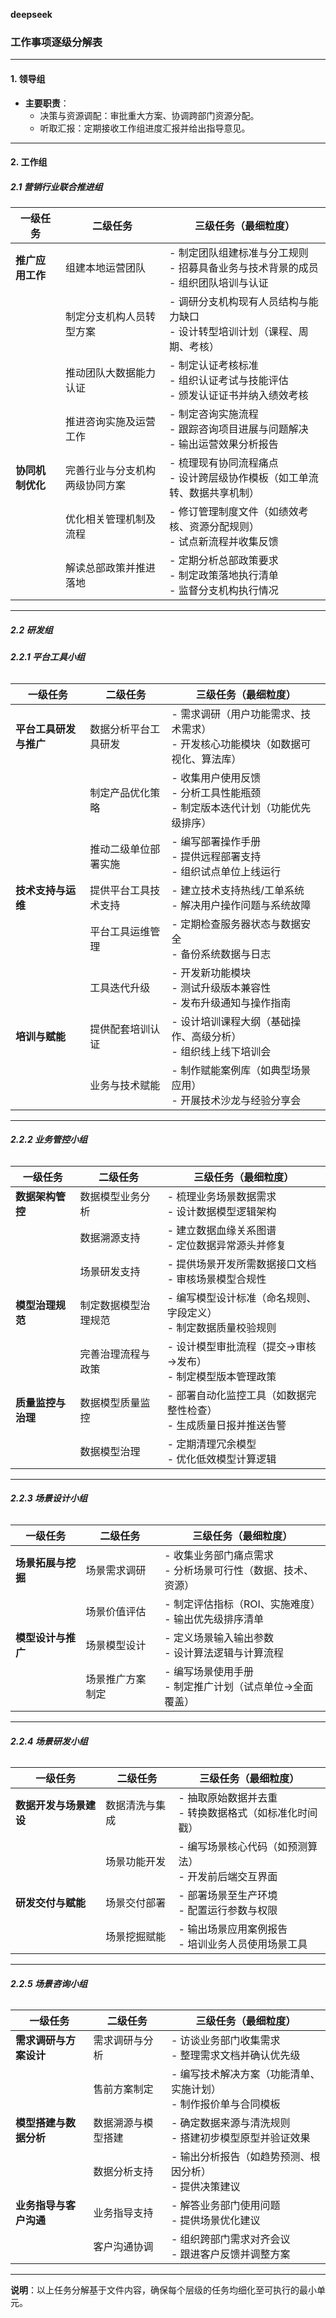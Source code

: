  
 **deepseek**

### **工作事项逐级分解表**  
---

#### **1. 领导组**  
- **主要职责**：  
  - 决策与资源调配：审批重大方案、协调跨部门资源分配。  
  - 听取汇报：定期接收工作组进度汇报并给出指导意见。  

---

#### **2. 工作组**  

##### **2.1 营销行业联合推进组**  
| 一级任务                  | 二级任务                                                                 | 三级任务（最细粒度）                                                                 |  
|---------------------------|--------------------------------------------------------------------------|--------------------------------------------------------------------------------------|  
| **推广应用工作**          | 组建本地运营团队                                                         | - 制定团队组建标准与分工规则<br>- 招募具备业务与技术背景的成员<br>- 组织团队培训与认证 |  
|                           | 制定分支机构人员转型方案                                                 | - 调研分支机构现有人员结构与能力缺口<br>- 设计转型培训计划（课程、周期、考核）        |  
|                           | 推动团队大数据能力认证                                                   | - 制定认证考核标准<br>- 组织认证考试与技能评估<br>- 颁发认证证书并纳入绩效考核        |  
|                           | 推进咨询实施及运营工作                                                   | - 制定咨询实施流程<br>- 跟踪咨询项目进展与问题解决<br>- 输出运营效果分析报告          |  
| **协同机制优化**          | 完善行业与分支机构两级协同方案                                           | - 梳理现有协同流程痛点<br>- 设计跨层级协作模板（如工单流转、数据共享机制）            |  
|                           | 优化相关管理机制及流程                                                   | - 修订管理制度文件（如绩效考核、资源分配规则）<br>- 试点新流程并收集反馈             |  
|                           | 解读总部政策并推进落地                                                   | - 定期分析总部政策要求<br>- 制定政策落地执行清单<br>- 监督分支机构执行情况            |  

---

##### **2.2 研发组**  

###### **2.2.1 平台工具小组**  
| 一级任务                  | 二级任务                                                                 | 三级任务（最细粒度）                                                                 |  
|---------------------------|--------------------------------------------------------------------------|--------------------------------------------------------------------------------------|  
| **平台工具研发与推广**    | 数据分析平台工具研发                                                     | - 需求调研（用户功能需求、技术需求）<br>- 开发核心功能模块（如数据可视化、算法库）    |  
|                           | 制定产品优化策略                                                         | - 收集用户使用反馈<br>- 分析工具性能瓶颈<br>- 制定版本迭代计划（功能优先级排序）      |  
|                           | 推动二级单位部署实施                                                     | - 编写部署操作手册<br>- 提供远程部署支持<br>- 组织试点单位上线运行                   |  
| **技术支持与运维**        | 提供平台工具技术支持                                                     | - 建立技术支持热线/工单系统<br>- 解决用户操作问题与系统故障                          |  
|                           | 平台工具运维管理                                                         | - 定期检查服务器状态与数据安全<br>- 备份系统数据与日志                               |  
|                           | 工具迭代升级                                                             | - 开发新功能模块<br>- 测试升级版本兼容性<br>- 发布升级通知与操作指南                 |  
| **培训与赋能**            | 提供配套培训认证                                                         | - 设计培训课程大纲（基础操作、高级分析）<br>- 组织线上线下培训会                     |  
|                           | 业务与技术赋能                                                           | - 制作赋能案例库（如典型场景应用）<br>- 开展技术沙龙与经验分享会                     |  

---

###### **2.2.2 业务管控小组**  
| 一级任务                  | 二级任务                                                                 | 三级任务（最细粒度）                                                                 |  
|---------------------------|--------------------------------------------------------------------------|--------------------------------------------------------------------------------------|  
| **数据架构管控**          | 数据模型业务分析                                                         | - 梳理业务场景数据需求<br>- 设计数据模型逻辑架构                                      |  
|                           | 数据溯源支持                                                             | - 建立数据血缘关系图谱<br>- 定位数据异常源头并修复                                   |  
|                           | 场景研发支持                                                             | - 提供场景开发所需数据接口文档<br>- 审核场景模型合规性                                |  
| **模型治理规范**          | 制定数据模型治理规范                                                     | - 编写模型设计标准（命名规则、字段定义）<br>- 制定数据质量校验规则                    |  
|                           | 完善治理流程与政策                                                       | - 设计模型审批流程（提交→审核→发布）<br>- 制定模型版本管理政策                        |  
| **质量监控与治理**        | 数据模型质量监控                                                         | - 部署自动化监控工具（如数据完整性检查）<br>- 生成质量日报并推送告警                  |  
|                           | 数据模型治理                                                             | - 定期清理冗余模型<br>- 优化低效模型计算逻辑                                          |  

---

###### **2.2.3 场景设计小组**  
| 一级任务                  | 二级任务                                                                 | 三级任务（最细粒度）                                                                 |  
|---------------------------|--------------------------------------------------------------------------|--------------------------------------------------------------------------------------|  
| **场景拓展与挖掘**        | 场景需求调研                                                             | - 收集业务部门痛点需求<br>- 分析场景可行性（数据、技术、资源）                        |  
|                           | 场景价值评估                                                             | - 制定评估指标（ROI、实施难度）<br>- 输出优先级排序清单                               |  
| **模型设计与推广**        | 场景模型设计                                                             | - 定义场景输入输出参数<br>- 设计算法逻辑与计算流程                                    |  
|                           | 场景推广方案制定                                                         | - 编写场景使用手册<br>- 制定推广计划（试点单位→全面覆盖）                             |  

---

###### **2.2.4 场景研发小组**  
| 一级任务                  | 二级任务                                                                 | 三级任务（最细粒度）                                                                 |  
|---------------------------|--------------------------------------------------------------------------|--------------------------------------------------------------------------------------|  
| **数据开发与场景建设**    | 数据清洗与集成                                                           | - 抽取原始数据并去重<br>- 转换数据格式（如标准化时间戳）                              |  
|                           | 场景功能开发                                                             | - 编写场景核心代码（如预测算法）<br>- 开发前后端交互界面                              |  
| **研发交付与赋能**        | 场景交付部署                                                             | - 部署场景至生产环境<br>- 配置运行参数与权限                                          |  
|                           | 场景挖掘赋能                                                             | - 输出场景应用案例报告<br>- 培训业务人员使用场景工具                                  |  

---

###### **2.2.5 场景咨询小组**  
| 一级任务                  | 二级任务                                                                 | 三级任务（最细粒度）                                                                 |  
|---------------------------|--------------------------------------------------------------------------|--------------------------------------------------------------------------------------|  
| **需求调研与方案设计**    | 需求调研与分析                                                           | - 访谈业务部门收集需求<br>- 整理需求文档并确认优先级                                  |  
|                           | 售前方案制定                                                             | - 编写技术解决方案（功能清单、实施计划）<br>- 制作报价单与合同模板                    |  
| **模型搭建与数据分析**    | 数据溯源与模型搭建                                                       | - 确定数据来源与清洗规则<br>- 搭建初步模型原型并验证效果                              |  
|                           | 数据分析支持                                                             | - 输出分析报告（如趋势预测、根因分析）<br>- 提供决策建议                              |  
| **业务指导与客户沟通**    | 业务指导支持                                                             | - 解答业务部门使用问题<br>- 提供场景优化建议                                          |  
|                           | 客户沟通协调                                                             | - 组织跨部门需求对齐会议<br>- 跟进客户反馈并调整方案                                  |  

---  
**说明**：以上任务分解基于文件内容，确保每个层级的任务均细化至可执行的最小单元。